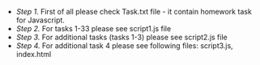- *Step 1.* First of all please check Task.txt file - it contain homework task for Javascript.
- *Step 2.* For tasks 1-33 please see script1.js file
- *Step 3.* For additional tasks (tasks 1-3) please see script2.js file
- *Step 4.* For additional task 4 please see following files: script3.js, index.html
